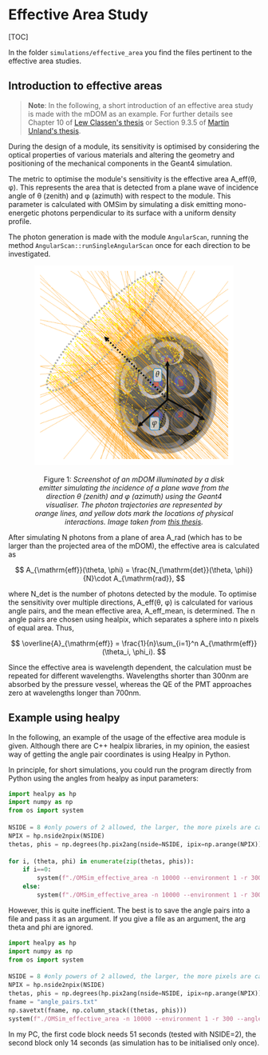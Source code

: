 # Effective Area Study
[TOC]

In the folder `simulations/effective_area` you find the files pertinent to the effective area studies. 

## Introduction to effective areas
> **Note**: In the following, a short introduction of an effective area study is made with the mDOM as an example. For further details see Chapter 10 of [Lew Classen's thesis](https://www.uni-muenster.de/imperia/md/content/physik_kp/agkappes/abschlussarbeiten/doktorarbeiten/1702-phd_lclassen.pdf) or Section 9.3.5 of [Martin Unland's thesis](https://zenodo.org/record/8121321).

During the design of a module, its sensitivity is optimised by considering the optical properties of various materials and altering the geometry and positioning of the mechanical components in the Geant4 simulation.

The metric to optimise the module's sensitivity is the effective area A_eff(θ, φ). This represents the area that is detected from a plane wave of incidence angle of θ (zenith) and φ (azimuth) with respect to the module. This parameter is calculated with OMSim by simulating a disk emitting mono-energetic photons perpendicular to its surface with a uniform density profile.

The photon generation is made with the module `AngularScan`, running the method `AngularScan::runSingleAngularScan` once for each direction to be investigated.

<div style="width: 100%; text-align: center;">
<img src="mDOM_scan.png" width="400" height="400" alt="mDOM illuminated by a disk emitter" />
<div style="width: 80%; margin: auto;">
<br/>
Figure 1: <i>Screenshot of an mDOM illuminated by a disk emitter simulating the incidence of a plane wave from the direction θ (zenith) and φ (azimuth) using the Geant4 visualiser. The photon trajectories are represented by orange lines, and yellow dots mark the locations of physical interactions. Image taken from <a href="https://zenodo.org/record/8121321">this thesis</a>.</i>
</div>
</div>

After simulating N photons from a plane of area A_rad (which has to be larger than the projected area of the mDOM), the effective area is calculated as

$$
A_{\mathrm{eff}}(\theta, \phi) = \frac{N_{\mathrm{det}}(\theta, \phi)}{N}\cdot A_{\mathrm{rad}},
$$

where N_det is the number of photons detected by the module. To optimise the sensitivity over multiple directions, A_eff(θ, φ) is calculated for various angle pairs, and the mean effective area, A_eff_mean, is determined. The n angle pairs are chosen using healpix, which separates a sphere into n pixels of equal area. Thus,

$$
\overline{A}_{\mathrm{eff}} = \frac{1}{n}\sum_{i=1}^n A_{\mathrm{eff}}(\theta_i, \phi_i).
$$

Since the effective area is wavelength dependent, the calculation must be repeated for different wavelengths. Wavelengths shorter than 300nm are absorbed by the pressure vessel, whereas the QE of the PMT approaches zero at wavelengths longer than 700nm.

## Example using healpy

In the following, an example of the usage of the effective area module is given. Although there are C++ healpix libraries, in my opinion, the easiest way of getting the angle pair coordinates is using Healpy in Python.

In principle, for short simulations, you could run the program directly from Python using the angles from healpy as input parameters:

```py
import healpy as hp
import numpy as np
from os import system

NSIDE = 8 #only powers of 2 allowed, the larger, the more pixels are calculated
NPIX = hp.nside2npix(NSIDE)
thetas, phis = np.degrees(hp.pix2ang(nside=NSIDE, ipix=np.arange(NPIX)))

for i, (theta, phi) in enumerate(zip(thetas, phis)):
    if i==0:
        system(f"./OMSim_effective_area -n 10000 --environment 1 -r 300 -t {theta} -f  {phi} --output_file output")
    else:
        system(f"./OMSim_effective_area -n 10000 --environment 1 -r 300 -t {theta} -f  {phi} --output_file output --no_header")
```

However, this is quite inefficient. The best is to save the angle pairs into a file and pass it as an argument. If you give a file as an argument, the arg theta and phi are ignored.

```py
import healpy as hp
import numpy as np
from os import system

NSIDE = 8 #only powers of 2 allowed, the larger, the more pixels are calculated
NPIX = hp.nside2npix(NSIDE)
thetas, phis = np.degrees(hp.pix2ang(nside=NSIDE, ipix=np.arange(NPIX)))
fname = "angle_pairs.txt"
np.savetxt(fname, np.column_stack((thetas, phis)))
system(f"./OMSim_effective_area -n 10000 --environment 1 -r 300 --angles_file {fname} --output_file output")
```

In my PC, the first code block needs 51 seconds (tested with NSIDE=2), the second block only 14 seconds (as simulation has to be initialised only once).
